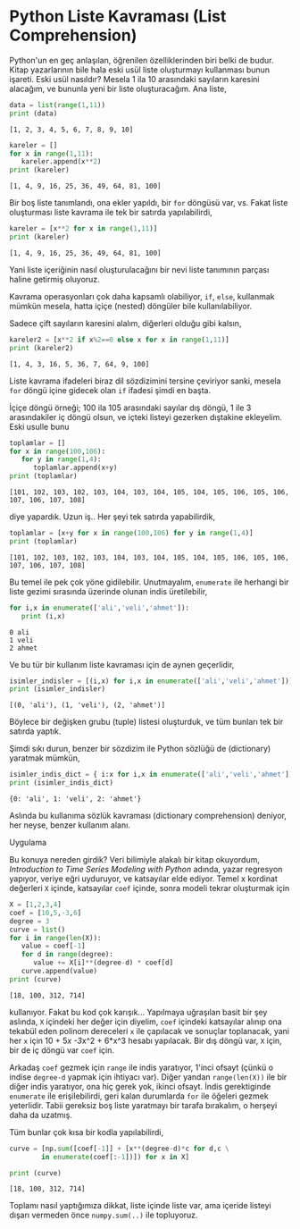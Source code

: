 # Python Liste Kavraması (List Comprehension)

Python'un en geç anlaşılan, öğrenilen özelliklerinden biri belki de
budur. Kitap yazarlarının bile hala eski usül liste oluşturmayı
kullanması bunun işareti. Eski usül nasıldır? Mesela 1 ila 10
arasındaki sayıların karesini alacağım, ve bununla yeni bir liste
oluşturacağım. Ana liste,

```python
data = list(range(1,11))
print (data)
```

```text
[1, 2, 3, 4, 5, 6, 7, 8, 9, 10]
```

```python
kareler = []
for x in range(1,11):
   kareler.append(x**2)
print (kareler)
```

```text
[1, 4, 9, 16, 25, 36, 49, 64, 81, 100]
```

Bir boş liste tanımlandı, ona ekler yapıldı, bir `for` döngüsü var,
vs. Fakat liste oluşturması liste kavrama ile tek bir satırda
yapılabilirdi,

```python
kareler = [x**2 for x in range(1,11)]
print (kareler)
```

```text
[1, 4, 9, 16, 25, 36, 49, 64, 81, 100]
```

Yani liste içeriğinin nasıl oluşturulacağını bir nevi liste tanımının
parçası haline getirmiş oluyoruz. 

Kavrama operasyonları çok daha kapsamlı olabiliyor, `if`, `else`,
kullanmak mümkün mesela, hatta içiçe (nested) döngüler bile
kullanılabiliyor.

Sadece çift sayıların karesini alalım, diğerleri olduğu gibi kalsın,

```python
kareler2 = [x**2 if x%2==0 else x for x in range(1,11)]
print (kareler2)
```

```text
[1, 4, 3, 16, 5, 36, 7, 64, 9, 100]
```

Liste kavrama ifadeleri biraz dil sözdizimini tersine çeviriyor sanki,
mesela `for` döngü içine gidecek olan `if` ifadesi şimdi en başta.

İçiçe döngü örneği; 100 ila 105 arasındaki sayılar dış döngü, 1 ile 3
arasındakiler iç döngü olsun, ve içteki listeyi gezerken dıştakine
ekleyelim. Eski usulle bunu

```python
toplamlar = []
for x in range(100,106):
   for y in range(1,4):
      toplamlar.append(x+y)
print (toplamlar)      
```

```text
[101, 102, 103, 102, 103, 104, 103, 104, 105, 104, 105, 106, 105, 106, 107, 106, 107, 108]
```

diye yapardık. Uzun iş.. Her şeyi tek satırda yapabilirdik,

```python
toplamlar = [x+y for x in range(100,106) for y in range(1,4)]
print (toplamlar)
```

```text
[101, 102, 103, 102, 103, 104, 103, 104, 105, 104, 105, 106, 105, 106, 107, 106, 107, 108]
```

Bu temel ile pek çok yöne gidilebilir. Unutmayalım, `enumerate` ile herhangi
bir liste gezimi sırasında üzerinde olunan indis üretilebilir,

```python
for i,x in enumerate(['ali','veli','ahmet']):
   print (i,x)
```

```text
0 ali
1 veli
2 ahmet
```

Ve bu tür bir kullanım liste kavraması için de aynen geçerlidir,

```python
isimler_indisler = [(i,x) for i,x in enumerate(['ali','veli','ahmet'])]
print (isimler_indisler)
```

```text
[(0, 'ali'), (1, 'veli'), (2, 'ahmet')]
```

Böylece bir değişken grubu (tuple) listesi oluşturduk, ve tüm bunları
tek bir satırda yaptık.

Şimdi sıkı durun, benzer bir sözdizim ile Python sözlüğü de
(dictionary) yaratmak mümkün, 

```python
isimler_indis_dict = { i:x for i,x in enumerate(['ali','veli','ahmet']) }
print (isimler_indis_dict)
```

```text
{0: 'ali', 1: 'veli', 2: 'ahmet'}
```

Aslında bu kullanıma sözlük kavraması (dictionary comprehension)
deniyor, her neyse, benzer kullanım alanı.

Uygulama

Bu konuya nereden girdik? Veri bilimiyle alakalı bir kitap okuyordum,
*Introduction to Time Series Modeling with Python* adında, yazar
regresyon yapıyor, veriye eğri uyduruyor, ve katsayılar elde
ediyor. Temel x kordinat değerleri `X` içinde, katsayılar `coef`
içinde, sonra modeli tekrar oluşturmak için

```python
X = [1,2,3,4]
coef = [10,5,-3,6]
degree = 3
curve = list()
for i in range(len(X)):
   value = coef[-1]
   for d in range(degree):
      value += X[i]**(degree-d) * coef[d]
   curve.append(value)
print (curve)   
```

```text
[18, 100, 312, 714]
```

kullanıyor. Fakat bu kod çok karışık... Yapılmaya uğraşılan basit bir
şey aslında, `X` içindeki her değer için diyelim, `coef` içindeki
katsayılar alınıp ona tekabül eden polinom dereceleri `x` ile
çapılacak ve sonuçlar toplanacak, yani her `x` için 10 + 5*x -3*x^2 +
6*x^3 hesabı yapılacak. Bir dış döngü var, `X` için, bir de iç döngü
var `coef` için.

Arkadaş `coef` gezmek için `range` ile indis yaratıyor, 1'inci ofsayt
(çünkü o indise `degree-d` yapmak için ihtiyacı var). Diğer yandan
`range(len(X))` ile bir diğer indis yaratıyor, ona hiç gerek yok,
ikinci ofsayt. İndis gerektiginde `enumerate` ile erişilebilirdi, geri
kalan durumlarda `for` ile öğeleri gezmek yeterlidir. Tabii gereksiz
boş liste yaratmayı bir tarafa bırakalım, o herşeyi daha da uzatmış.

Tüm bunlar çok kısa bir kodla yapılabilirdi,

```python
curve = [np.sum([coef[-1]] + [x**(degree-d)*c for d,c \
        in enumerate(coef[:-1])]) for x in X]

print (curve)
```

```text
[18, 100, 312, 714]
```

Toplamı nasıl yaptığımıza dikkat, liste içinde liste var, ama içeride
listeyi dışarı vermeden önce `numpy.sum(..)` ile topluyoruz. 




